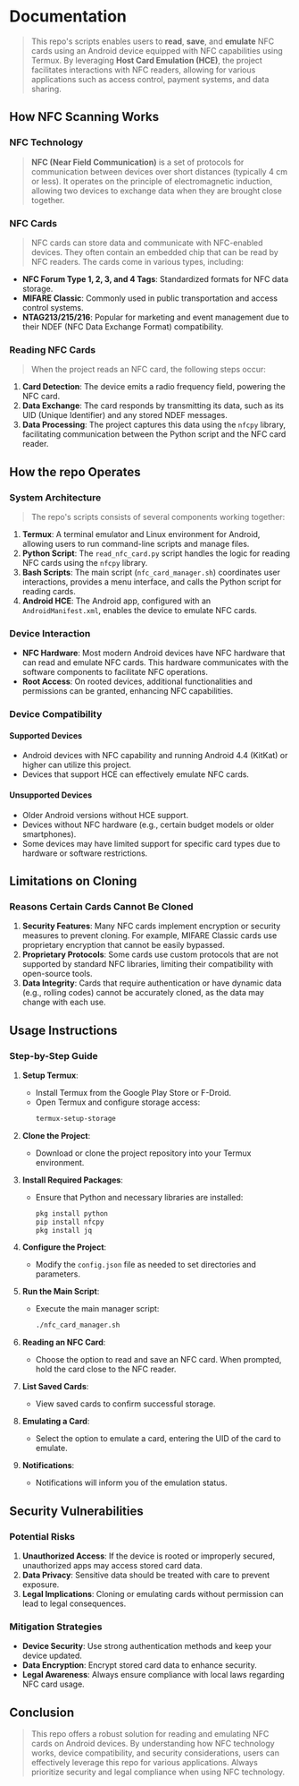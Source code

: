 # Documentation
> This repo's scripts enables users to **read**, **save**, and **emulate** NFC cards using an Android device equipped with NFC capabilities using Termux. By leveraging **Host Card Emulation (HCE)**, the project facilitates interactions with NFC readers, allowing for various applications such as access control, payment systems, and data sharing.

## How NFC Scanning Works

### NFC Technology
> **NFC (Near Field Communication)** is a set of protocols for communication between devices over short distances (typically 4 cm or less). It operates on the principle of electromagnetic induction, allowing two devices to exchange data when they are brought close together.

### NFC Cards
> NFC cards can store data and communicate with NFC-enabled devices. They often contain an embedded chip that can be read by NFC readers. The cards come in various types, including:

- **NFC Forum Type 1, 2, 3, and 4 Tags**: Standardized formats for NFC data storage.
- **MIFARE Classic**: Commonly used in public transportation and access control systems.
- **NTAG213/215/216**: Popular for marketing and event management due to their NDEF (NFC Data Exchange Format) compatibility.

### Reading NFC Cards
> When the project reads an NFC card, the following steps occur:

1. **Card Detection**: The device emits a radio frequency field, powering the NFC card.
2. **Data Exchange**: The card responds by transmitting its data, such as its UID (Unique Identifier) and any stored NDEF messages.
3. **Data Processing**: The project captures this data using the `nfcpy` library, facilitating communication between the Python script and the NFC card reader.

## How the repo Operates

### System Architecture
> The repo's scripts consists of several components working together:

1. **Termux**: A terminal emulator and Linux environment for Android, allowing users to run command-line scripts and manage files.
2. **Python Script**: The `read_nfc_card.py` script handles the logic for reading NFC cards using the `nfcpy` library.
3. **Bash Scripts**: The main script (`nfc_card_manager.sh`) coordinates user interactions, provides a menu interface, and calls the Python script for reading cards.
4. **Android HCE**: The Android app, configured with an `AndroidManifest.xml`, enables the device to emulate NFC cards.

### Device Interaction
- **NFC Hardware**: Most modern Android devices have NFC hardware that can read and emulate NFC cards. This hardware communicates with the software components to facilitate NFC operations.
- **Root Access**: On rooted devices, additional functionalities and permissions can be granted, enhancing NFC capabilities.

### Device Compatibility

#### Supported Devices
- Android devices with NFC capability and running Android 4.4 (KitKat) or higher can utilize this project.
- Devices that support HCE can effectively emulate NFC cards.

#### Unsupported Devices
- Older Android versions without HCE support.
- Devices without NFC hardware (e.g., certain budget models or older smartphones).
- Some devices may have limited support for specific card types due to hardware or software restrictions.

## Limitations on Cloning

### Reasons Certain Cards Cannot Be Cloned
1. **Security Features**: Many NFC cards implement encryption or security measures to prevent cloning. For example, MIFARE Classic cards use proprietary encryption that cannot be easily bypassed.
2. **Proprietary Protocols**: Some cards use custom protocols that are not supported by standard NFC libraries, limiting their compatibility with open-source tools.
3. **Data Integrity**: Cards that require authentication or have dynamic data (e.g., rolling codes) cannot be accurately cloned, as the data may change with each use.

## Usage Instructions

### Step-by-Step Guide

1. **Setup Termux**:
   - Install Termux from the Google Play Store or F-Droid.
   - Open Termux and configure storage access:
     ```bash
     termux-setup-storage
     ```

2. **Clone the Project**:
   - Download or clone the project repository into your Termux environment.

3. **Install Required Packages**:
   - Ensure that Python and necessary libraries are installed:
     ```bash
     pkg install python
     pip install nfcpy
     pkg install jq
     ```

4. **Configure the Project**:
   - Modify the `config.json` file as needed to set directories and parameters.

5. **Run the Main Script**:
   - Execute the main manager script:
     ```bash
     ./nfc_card_manager.sh
     ```

6. **Reading an NFC Card**:
   - Choose the option to read and save an NFC card. When prompted, hold the card close to the NFC reader.

7. **List Saved Cards**:
   - View saved cards to confirm successful storage.

8. **Emulating a Card**:
   - Select the option to emulate a card, entering the UID of the card to emulate.

9. **Notifications**:
   - Notifications will inform you of the emulation status.

## Security Vulnerabilities

### Potential Risks
1. **Unauthorized Access**: If the device is rooted or improperly secured, unauthorized apps may access stored card data.
2. **Data Privacy**: Sensitive data should be treated with care to prevent exposure.
3. **Legal Implications**: Cloning or emulating cards without permission can lead to legal consequences.

### Mitigation Strategies
- **Device Security**: Use strong authentication methods and keep your device updated.
- **Data Encryption**: Encrypt stored card data to enhance security.
- **Legal Awareness**: Always ensure compliance with local laws regarding NFC card usage.

## Conclusion
> This repo offers a robust solution for reading and emulating NFC cards on Android devices. By understanding how NFC technology works, device compatibility, and security considerations, users can effectively leverage this repo for various applications. Always prioritize security and legal compliance when using NFC technology.
